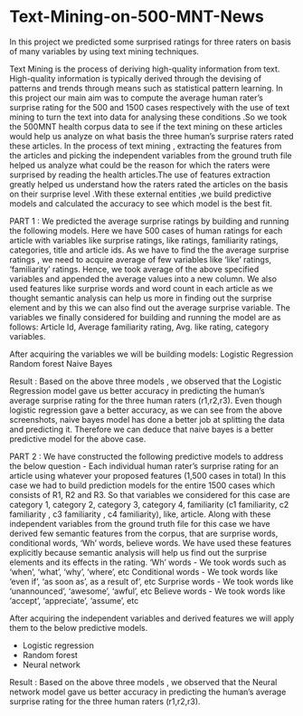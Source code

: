 # Text-Mining-on-500-MNT-News
In this project we predicted some surprised ratings for three raters on basis of many variables by using text mining techniques.

Text Mining is the process of deriving high-quality information from text. High-quality
information is typically derived through the devising of patterns and trends through means such
as statistical pattern learning.
In this project our main aim was to compute the average human rater’s surprise rating for the 500
and 1500 cases respectively with the use of text mining to turn the text into data for analysing
these conditions .So we took the 500MNT health corpus data to see if the text mining on these
articles would help us analyze on what basis the three human’s surprise raters rated these articles.
In the process of text mining , extracting the features from the articles and picking the
independent variables from the ground truth file helped us analyze what could be the reason for
which the raters were surprised by reading the health articles.The use of features extraction
greatly helped us understand how the raters rated the articles on the basis on their surprise level
.With these external entities ,we build predictive models and calculated the accuracy to see
which model is the best fit.


PART 1 :
We predicted the average surprise ratings by building and running the following models.
Here we have 500 cases of human ratings for each article with variables like surprise
ratings, like ratings, familiarity ratings, categories, title and article ids. As we have to find
the the average surprise ratings , we need to acquire average of few variables like ‘like’
ratings, ‘familiarity’ ratings.
Hence, we took average of the above specified variables and appended the average values
into a new column. We also used features like surprise words and word count in each article
as we thought semantic analysis can help us more in finding out the surprise element and by
this we can also find out the average surprise variable. The variables we finally considered
for building and running the model are as follows:
Article Id, Average familiarity rating, Avg. like rating, category variables.

After acquiring the variables we will be building models:
Logistic Regression
Random forest 
Naive Bayes

Result : Based on the above three models , we observed that the Logistic Regression model
gave us better accuracy in predicting the human’s average surprise rating for the three human
raters (r1,r2,r3). Even though logistic regression gave a better accuracy, as we can see from the
above screenshots, naive bayes model has done a better job at splitting the data and predicting it.
Therefore we can deduce that naive bayes is a better predictive model for the above case.

PART 2 :
We have constructed the following predictive models to address the below question -
Each individual human rater’s surprise rating for an article using whatever your proposed
features (1,500 cases in total)
In this case we had to build prediction models for the entire 1500 cases which consists of
R1, R2 and R3. So that variables we considered for this case are category 1, category 2, category
3, category 4, familiarity (c1 familiarity, c2 familiarity , c3 familiarity , c4 familiarity), like,
article.
Along with these independent variables from the ground truth file for this case we have
derived few semantic features from the corpus, that are surprise words, conditional words, ‘Wh’
words, believe words. We have used these features explicitly because semantic analysis will help
us find out the surprise elements and its effects in the rating.
‘Wh’ words - We took words such as ‘when’, ‘what’, ‘why’, ‘where’, etc
Conditional words - We took words like ‘even if’, ‘as soon as’, as a result of’, etc
Surprise words - We took words like ‘unannounced’, ‘awesome’, ‘awful’, etc
Believe words - We took words like ‘accept’, ‘appreciate’, ‘assume’, etc

After acquiring the independent variables and derived features we will apply them to the below
predictive models.
- Logistic regression
- Random forest
- Neural network

Result : Based on the above three models , we observed that the Neural network model gave us
better accuracy in predicting the human’s average surprise rating for the three human raters
(r1,r2,r3).
